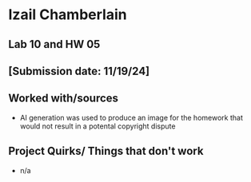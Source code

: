 # Izail Chamberlain
## Lab 10 and HW 05
## [Submission date: 11/19/24]
## Worked with/sources 
* AI generation was used to produce an image for the homework that would not result in a potental copyright dispute 
## Project Quirks/ Things that don't work
* n/a
